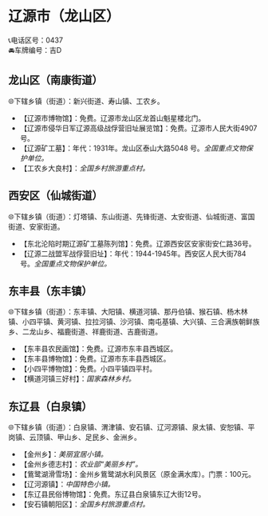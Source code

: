 # 辽源市（龙山区）  
📞电话区号：0437  
🚘车牌编号：吉D  

## 龙山区（南康街道）  
🌐下辖乡镇（街道）：新兴街道、寿山镇、工农乡。
  
* 【辽源市博物馆】：免费。辽源市龙山区龙首山魁星楼北门。   
* 【辽源市侵华日军辽源高级战俘营旧址展览馆】：免费。辽源市人民大街4907号。   
* 【辽源矿工墓】：年代：1931年。龙山区泰山大路5048 号。*全国重点文物保护单位。*    
* 【工农乡大良村】：*全国乡村旅游重点村。*    

## 西安区（仙城街道）  
🌐下辖乡镇（街道）：灯塔镇、东山街道、先锋街道、太安街道、仙城街道、富国街道、安家街道。    
  
* 【东北沦陷时期辽源矿工墓陈列馆】：免费。辽源西安区安家街安仁路36号。   
* 【辽源二战盟军战俘营旧址】：年代：1944-1945年。西安区人民大街784号。*全国重点文物保护单位。*   

## 东丰县（东丰镇）  
🌐下辖乡镇（街道）：东丰镇、大阳镇、横道河镇、那丹伯镇、猴石镇、杨木林镇、小四平镇、黄河镇、拉拉河镇、沙河镇、南屯基镇、大兴镇、三合满族朝鲜族乡、二龙山乡、福鹿街道、祥鹿街道、吉鹿街道。    
  
* 【东丰县农民画馆】：免费。辽源市东丰县西城区。   
* 【东丰县博物馆】：免费。辽源市东丰县西城区。   
* 【小四平博物馆】：免费。小四平镇四平村。   
* 【横道河镇三好村】：*国家森林乡村。*  

## 东辽县（白泉镇）  
🌐下辖乡镇（街道）：白泉镇、渭津镇、安石镇、辽河源镇、泉太镇、安恕镇、平岗镇、云顶镇、甲山乡、足民乡、金洲乡。    
  
* 【金州乡】：*美丽宜居小镇。*  
* 【金州乡德志村】：*农业部“美丽乡村”。*  
* 【鴜鹭湖滑雪场】：金州乡鴜鹭湖水利风景区（原金满水库）。门票：100元。   
* 【辽河源镇】：*中国特色小镇。*  
* 【东辽县民俗博物馆】：免费。东辽县白泉镇东辽大街12号。   
* 【安石镇朝阳区】：*全国乡村旅游重点村。*  